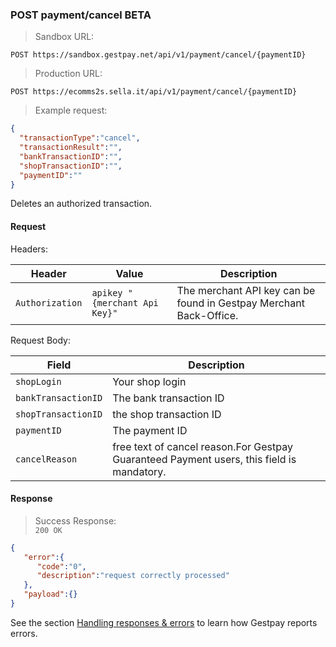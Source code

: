 ### POST payment/cancel <span class="beta">BETA</span>


> Sandbox URL:

```
POST https://sandbox.gestpay.net/api/v1/payment/cancel/{paymentID}
```

> Production URL: 

```
POST https://ecomms2s.sella.it/api/v1/payment/cancel/{paymentID}
```


> Example request: 

```json
{
  "transactionType":"cancel",
  "transactionResult":"",
  "bankTransactionID":"",
  "shopTransactionID":"",
  "paymentID":""
}
```

Deletes an authorized transaction. 

#### Request 

Headers: 

| Header          | Value                         | Description                                                        |
| --------------- | ----------------------------- | ------------------------------------------------------------------ |
| `Authorization` | `apikey "{merchant Api Key}"` | The merchant API key can be found in Gestpay Merchant Back-Office. |

Request Body: 

| Field               | Description             
| ------------------- | ----------------------- 
| `shopLogin`         | Your shop login         
| `bankTransactionID` | The bank transaction ID 
| `shopTransactionID` | the shop transaction ID 
| `paymentID`         | The payment ID 
| `cancelReason`      | free text of cancel reason.For  Gestpay Guaranteed Payment users, this field is mandatory.


#### Response 

> Success Response:<br>
> `200 OK`

```json
{
   "error":{  
      "code":"0",
      "description":"request correctly processed"
   },
   "payload":{}
}
```

See the section [Handling responses & errors](#handling-responses-amp-errors) to learn how Gestpay reports errors.